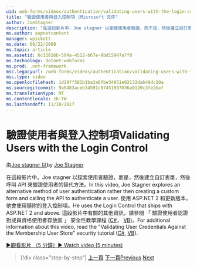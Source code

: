 ```yaml
---
uid: web-forms/videos/authentication/validating-users-with-the-login-control
title: "驗證使用者與登入控制項 |Microsoft 文件"
author: JoeStagner
description: "在這段影片中，Joe stagner 以瀏覽使用者驗證，而不是，然後建立自訂表單，然後呼叫 API 來驗證使用替代的方法..."
ms.author: aspnetcontent
manager: wpickett
ms.date: 08/22/2008
ms.topic: article
ms.assetid: 6c11816b-504a-4512-b67e-9bd15947a7f8
ms.technology: dotnet-webforms
ms.prod: .net-framework
msc.legacyurl: /web-forms/videos/authentication/validating-users-with-the-login-control
msc.type: video
ms.openlocfilehash: 1d29ff581b1ba3a6fbe34851e02132dab49dc20a
ms.sourcegitcommit: 9a9483aceb34591c97451997036a9120c3fe2baf
ms.translationtype: MT
ms.contentlocale: zh-TW
ms.lasthandoff: 11/10/2017
---
```

<a name="validating-users-with-the-login-control"></a><span data-ttu-id="29041-103">驗證使用者與登入控制項</span><span class="sxs-lookup"><span data-stu-id="29041-103">Validating Users with the Login Control</span></span>
====================
<span data-ttu-id="29041-104">由[Joe stagner 以](https://github.com/JoeStagner)</span><span class="sxs-lookup"><span data-stu-id="29041-104">by [Joe Stagner](https://github.com/JoeStagner)</span></span>

<span data-ttu-id="29041-105">在這段影片中，Joe stagner 以探索使用者驗證，而是，然後建立自訂表單，然後呼叫 API 來驗證使用者的替代方法。</span><span class="sxs-lookup"><span data-stu-id="29041-105">In this video, Joe Stagner explores an alternative method of user authentication rather then creating a custom form and calling the API to authenticate a user.</span></span> <span data-ttu-id="29041-106">使用 ASP.NET 2 和更新版本，他會使用隨附的登入控制項。</span><span class="sxs-lookup"><span data-stu-id="29041-106">He uses the Login Control that ships with ASP.NET 2 and above.</span></span> <span data-ttu-id="29041-107">這段影片中有關的其他資訊，請參閱 「 驗證使用者認證對成員資格使用者存放區 」 安全性教學課程 ([C#](../../overview/older-versions-security/membership/validating-user-credentials-against-the-membership-user-store-cs.md)， [VB](../../overview/older-versions-security/membership/validating-user-credentials-against-the-membership-user-store-vb.md))。</span><span class="sxs-lookup"><span data-stu-id="29041-107">For additional information about this video, read the "Validating User Credentials Against the Membership User Store" security tutorial ([C#](../../overview/older-versions-security/membership/validating-user-credentials-against-the-membership-user-store-cs.md), [VB](../../overview/older-versions-security/membership/validating-user-credentials-against-the-membership-user-store-vb.md)).</span></span>

[<span data-ttu-id="29041-108">&#9654;觀看影片 （5 分鐘）</span><span class="sxs-lookup"><span data-stu-id="29041-108">&#9654; Watch video (5 minutes)</span></span>](https://channel9.msdn.com/Blogs/ASP-NET-Site-Videos/validating-users-with-the-login-control)

>[!div class="step-by-step"]
<span data-ttu-id="29041-109">[上一頁](validating-users-manually.md)
[下一頁](adding-users-to-your-membership-system.md)</span><span class="sxs-lookup"><span data-stu-id="29041-109">[Previous](validating-users-manually.md)
[Next](adding-users-to-your-membership-system.md)</span></span>

